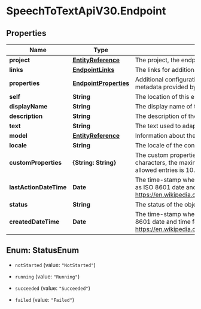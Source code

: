 # SpeechToTextApiV30.Endpoint

## Properties
Name | Type | Description | Notes
------------ | ------------- | ------------- | -------------
**project** | [**EntityReference**](EntityReference.md) | The project, the endpoint is associated with. | [optional] 
**links** | [**EndpointLinks**](EndpointLinks.md) | The links for additional actions or content related to this dataset. | [optional] 
**properties** | [**EndpointProperties**](EndpointProperties.md) | Additional configuration options when creating a new endpoint and additional metadata provided by the service. | [optional] 
**self** | **String** | The location of this entity. | [optional] 
**displayName** | **String** | The display name of the object. | 
**description** | **String** | The description of the object. | [optional] 
**text** | **String** | The text used to adapt a language model for this endpoint. | [optional] 
**model** | [**EntityReference**](EntityReference.md) | Information about the deployed model. | [optional] 
**locale** | **String** | The locale of the contained data. | 
**customProperties** | **{String: String}** | The custom properties of this entity. The maximum allowed key length is 64 characters, the maximum  allowed value length is 256 characters and the count of allowed entries is 10. | [optional] 
**lastActionDateTime** | **Date** | The time-stamp when the current status was entered.  The time stamp is encoded as ISO 8601 date and time format  (\"YYYY-MM-DDThh:mm:ssZ\", see https://en.wikipedia.org/wiki/ISO_8601#Combined_date_and_time_representations). | [optional] 
**status** | **String** | The status of the object. | [optional] 
**createdDateTime** | **Date** | The time-stamp when the object was created.  The time stamp is encoded as ISO 8601 date and time format  (\"YYYY-MM-DDThh:mm:ssZ\", see https://en.wikipedia.org/wiki/ISO_8601#Combined_date_and_time_representations). | [optional] 


<a name="StatusEnum"></a>
## Enum: StatusEnum


* `notStarted` (value: `"NotStarted"`)

* `running` (value: `"Running"`)

* `succeeded` (value: `"Succeeded"`)

* `failed` (value: `"Failed"`)




